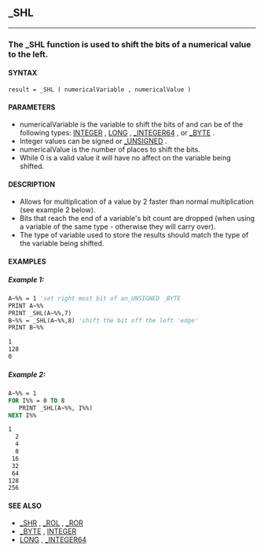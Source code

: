 ## _SHL
---

### The _SHL function is used to shift the bits of a numerical value to the left.

#### SYNTAX

`result = _SHL ( numericalVariable , numericalValue )`

#### PARAMETERS
* numericalVariable is the variable to shift the bits of and can be of the following types: [INTEGER](./INTEGER.md) , [LONG](./LONG.md) , [_INTEGER64](./_INTEGER64.md) , or [_BYTE](./_BYTE.md) .
* Integer values can be signed or [_UNSIGNED](./_UNSIGNED.md) .
* numericalValue is the number of places to shift the bits.
* While 0 is a valid value it will have no affect on the variable being shifted.


#### DESCRIPTION
* Allows for multiplication of a value by 2 faster than normal multiplication (see example 2 below).
* Bits that reach the end of a variable's bit count are dropped (when using a variable of the same type - otherwise they will carry over).
* The type of variable used to store the results should match the type of the variable being shifted.


#### EXAMPLES
##### Example 1:
```vb
A~%% = 1 'set right most bit of an_UNSIGNED _BYTE
PRINT A~%%
PRINT _SHL(A~%%,7)
B~%% = _SHL(A~%%,8) 'shift the bit off the left 'edge'
PRINT B~%%
```
  
```vb
1
128
0
```
  
##### Example 2:
```vb
A~%% = 1
FOR I%% = 0 TO 8
   PRINT _SHL(A~%%, I%%)
NEXT I%%
```
  
```vb
1
  2
  4
  8
 16
 32
 64
128
256
```
  


#### SEE ALSO
* [_SHR](./_SHR.md) , [_ROL](./_ROL.md) , [_ROR](./_ROR.md)
* [_BYTE](./_BYTE.md) , [INTEGER](./INTEGER.md)
* [LONG](./LONG.md) , [_INTEGER64](./_INTEGER64.md)
